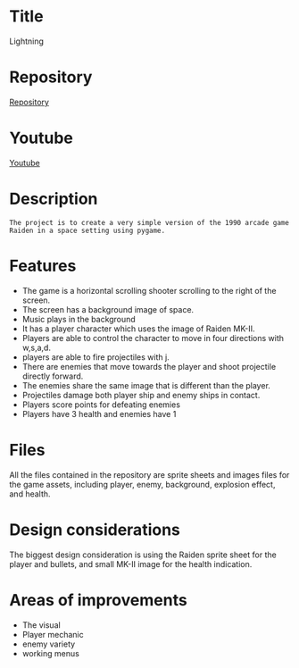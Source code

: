 # **Title**
Lightning

# **Repository** 
[Repository](https://github.com/YaoXiao4090/Lightning.git)

# **Youtube**
[Youtube](https://youtu.be/f5M5AhbhmDk)

# **Description**
    The project is to create a very simple version of the 1990 arcade game Raiden in a space setting using pygame.

# **Features**
- The game is a horizontal scrolling shooter scrolling to the right of the screen.  
- The screen has a background image of space.  
- Music plays in the background
- It has a player character which uses the image of Raiden MK-II.  
- Players are able to control the character to move in four directions with w,s,a,d.  
- players are able to fire projectiles with j.  
- There are enemies that move towards the player and shoot projectile directly forward.  
- The enemies share the same image that is different than the player.    
- Projectiles damage both player ship and enemy ships in contact.  
- Players score points for defeating enemies
- Players have 3 health and enemies have 1

# **Files**
All the files contained in the repository are sprite sheets and images files for the game assets, including player, enemy, background, explosion effect, and health.

# **Design considerations**
The biggest design consideration is using the Raiden sprite sheet for the player and bullets, and small MK-II image for the health indication.

# **Areas of improvements**
- The visual
- Player mechanic
- enemy variety
- working menus